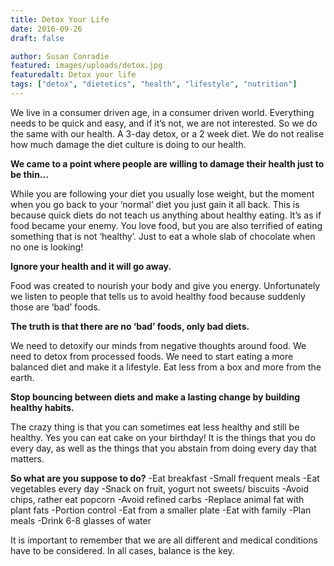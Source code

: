 ```yaml
---
title: Detox Your Life
date: 2016-09-26
draft: false

author: Susan Conradie
featured: images/uploads/detox.jpg
featuredalt: Detox your life
tags: ["detox", "dietetics", "health", "lifestyle", "nutrition"]
---
```


We live in a consumer driven age, in a consumer driven world. Everything needs to be quick and easy, and if it’s not, we are not interested. So we do the same with our health. A 3-day detox, or a 2 week diet. We do not realise how much damage the diet culture is doing to our health.

**We came to a point where people are willing to damage their health just to be thin...**

While you are following your diet you usually lose weight, but the moment when you go back to your ‘normal’ diet you just gain it all back. This is because quick diets do not teach us anything about healthy eating. It’s as if food became your enemy. You love food, but you are also terrified of eating something that is not ‘healthy’. Just to eat a whole slab of chocolate when no one is looking!

**Ignore your health and it will go away.**

Food was created to nourish your body and give you energy. Unfortunately we listen to people that tells us to avoid healthy food because suddenly those are ‘bad’ foods.

**The truth is that there are no ‘bad’ foods, only bad diets.**

We need to detoxify our minds from negative thoughts around food. We need to detox from processed foods. We need to start eating a more balanced diet and make it a lifestyle. Eat less from a box and more from the earth.

**Stop bouncing between diets and make a lasting change by building healthy habits.**

The crazy thing is that you can sometimes eat less healthy and still be healthy. Yes you can eat cake on your birthday! It is the things that you do every day, as well as the things that you abstain from doing every day that matters.

**So what are you suppose to do?**
-Eat breakfast
-Small frequent meals
-Eat vegetables every day
-Snack on fruit, yogurt not sweets/ biscuits
-Avoid chips, rather eat popcorn
-Avoid refined carbs
-Replace animal fat with plant fats
-Portion control
-Eat from a smaller plate
-Eat with family
-Plan meals
-Drink 6-8 glasses of water

It is important to remember that we are all different and medical conditions have to be considered. In all cases, balance is the key.
